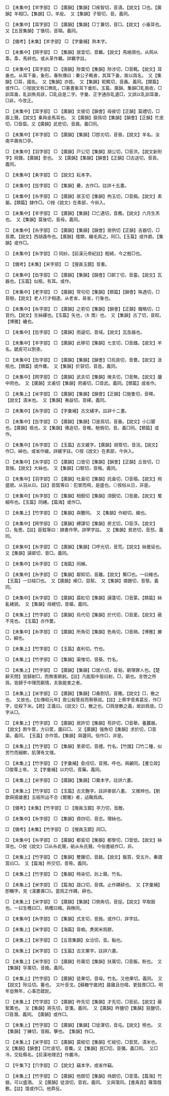 <!-- { "loadSidebar": true } -->
□	【未集中】【羊字部】	□	【廣韻】【集韻】□疾智切，音漬。【說文】□也。【廣韻】羊相□。【集韻】□，羊疫。　又【集韻】子智切，音。義同。

□	【未集中】【耳字部】	□	【廣韻】【集韻】□丁兼切，音□。【說文】小垂耳也。　又【五音集韻】丁愜切，音聑。義同。

□	【備考】【未集】【羊字部】	□	【字彙補】熟本字。

□	【未集中】【网字部】	□	【集韻】居宜切，音羈。【說文】馬絡頭也。从网从馽。馽，馬絆也。或从革作羈。詳羈字註。

□	【未集中】【耳字部】	□	【唐韻】陟葉切【集韻】陟涉切，□音輒。【說文】耳垂也。从耳下垂，象形。春秋傳曰：秦公子輒者，其耳下垂，故以爲名。　又【集韻】□耳，國名。　又【集韻】亦姓。　又【集韻】昵輒切，音聶。義同。【類篇】或作□。◎按說文有□無耴，□篆書象耳下垂形。玉篇、廣韻、集韻□耴兩收，□訓耳垂，耴訓魚鳥狀，□耴自是二字。字彙、正字通存耴遺□，又誤以耴訓耳垂，□非。今改正。

□	【未集中】【耳字部】	□	【廣韻】文彼切【韻會】母彼切【正韻】莫禮切，□靡上聲。【說文】乗與金馬耳也。　又【廣韻】靡爲切【集韻】【韻會】【正韻】忙皮切，□音糜。又【廣韻】武悲切，音眉。義□同。

□	【未集中】【羊字部】	□	【廣韻】【集韻】□卽刃切，音晉。【說文】羊名。汝南平輿有□亭。

□	【未集中】【羽字部】	□	【廣韻】戸公切【集韻】胡公切，□音洪。【說文新附字】飛聲。【廣韻】至也。　又【廣韻】【集韻】【韻會】【正韻】□古送切，音貢。義同。

□	【未集中】【耒字部】	□	【說文】耘本字。

□	【未集中】【缶字部】	□	【集韻】罍，古作□。註詳十五畫。

□	【未集中】【糸字部】	□	【廣韻】居玉切【集韻】拘玉切，□音挶。【說文】素屬。【類篇】隷作□。○按《說文》在素部，今倂入。

□	【未集中】【羊字部】	□	【廣韻】【集韻】□亡遇切，音務。【說文】六月生羔也。　又【集韻】莫後切，音母。義同。

□	【未集中】【糸字部】	□	【廣韻】【集韻】【韻會】居例切【正韻】吉器切，□音瀱。【說文】西胡毳布也。【廣韻】氊類，織毛爲之。同□。【玉篇】或作罽。【集韻】或作□。

□	【未集中】【糸字部】	□	同紗。【前漢元帝紀註】輕綺，今之輕□也。

□	【備考】【未集】【米字部】	□	【搜眞玉鏡】音重。

□	【未集中】【缶字部】	□	【廣韻】【集韻】【韻會】□郞丁切，音靈。【說文】瓦器也。【玉篇】似瓶，有耳。或作。

□	【未集中】【老字部】	□	【廣韻】常句切【集韻】【類篇】【韻會】殊遇切，□音樹。【說文】老人行才相逮。从老省，易省，行象也。

□	【未集中】【糸字部】	□	【廣韻】之若切【集韻】【韻會】【正韻】職略切，□音灼。【說文】生絲縷也。【玉篇】矢也，〈糹啇〉也。　又【集韻】古了切，音皎。【博雅】纏也。

□	【未集中】【缶字部】	□	【廣韻】雨逼切，音域。【說文】瓦缶器也。

□	【未集中】【羊字部】	□	【廣韻】此移切【集韻】七支切，□音雌。【說文】羊名。蹏皮可以割桼。

□	【未集中】【缶字部】	□	【廣韻】【集韻】【韻會】□烏貢切，音甕。【說文】汲瓶也。【類篇】或作罋。　又【集韻】於容切，音邕。義同。

□	【未集中】【网字部】	□	【廣韻】武夫切【集韻】微夫切，□音無。【說文】牖中罔也。　又【廣韻】文甫切【集韻】罔甫切，□音武。義同。【類篇】或省作。

□	【未集上】【米字部】	□	【廣韻】【集韻】【韻會】【正韻】□施隻切，音釋。【說文】漬米也。　又【集韻】夷益切，音繹。義同。

□	【未集中】【糸字部】	□	【字彙補】古文繘字。註詳十二畫。

□	【未集中】【缶字部】	□	【廣韻】【集韻】□是爲切，音垂。【說文】小口罌也。【廣韻】瓶也。又【集韻】傳追切，音椎。馳僞切，音。義□同。【類篇】或作。

□	【未集中】【糸字部】	□	【玉篇】古文緩字。【廣韻】胡管切，音浣。【說文】作□，綽也。或省作緩。詳緩字註。○按《說文》在素部，今倂入。

□	【未集中】【糸字部】	□	【廣韻】口皆切【集韻】【韻會】【正韻】丘皆切，□音揩。【說文】大絲也。　又【集韻】口駭切，音楷。義同。

□	【未集中】【羽字部】	□	【廣韻】吐盍切【集韻】託盍切，□音榻。【說文】飛盛貌。从羽从曰。【註】臣鉉等曰：犯冒而飛，是盛也。◎按俗从日，非是。

□	【未集中】【糸字部】	□	【集韻】相銳切【集韻】須銳切，□音歲。【說文】蜀細布也。【玉篇】同繐。【篇海】或作□。

□	【未集上】【竹字部】	□	【集韻】與簪同。　又【集韻】作紺切。綴也。

□	【未集中】【网字部】	□	【廣韻】縛謀切【集韻】房尤切，□音浮。【說文】□，兔罟。【註】臣鉉等曰：隷書作罘。詳罘字註。　又【集韻】貧悲切，音邳。義同。

□	【未集中】【糸字部】	□	【廣韻】【集韻】□呼光切，音荒。【說文】絲曼延也。　又【集韻】謨郞切，音□。義同。

□	【未集中】【糸字部】	□	【海篇】同緱。

□	【未集中】【糸字部】	□	【集韻】鄰知切，音離。【說文】繫□也。一曰維也。【玉篇】一曰絓□也。　又【廣韻】縴□，惡絮。　又【集韻】憐題切，音黎。義同。

□	【未集中】【糸字部】	□	【廣韻】莫紅切【集韻】謨蓬切，□音蒙。【類篇】絲亂緒貌。　又【集韻】母總切，音蠓。義同。

□	【未集上】【竹字部】	□	【廣韻】烏代切【集韻】於代切，□音愛。【說文】蔽不見也。　【玉篇】亦作薆。

□	【未集中】【糸字部】	□	【廣韻】所角切【集韻】色角切，□音朔。【博雅】縢□，緘也。

□	【未集上】【竹字部】	□	【玉篇】直利切。竹也。

□	【未集上】【竹字部】	□	【集韻】渠惟切，音葵。竹名。

□	【未集上】【竹字部】	□	【廣韻】【集韻】□居六切，音匊。窮理罪人也。【楚辭天問】皆歸射□，而無害厥躬。【註】凡能取中皆曰射。□，窮也。言啓之所爲，皆歸于中理而窮情，夫孰能害之者。

□	【未集上】【米字部】	□	【廣韻】【集韻】□桑割切，音撒。【說文】□，散之也。　又放也。【左傳昭元年】周公殺管叔而蔡蔡叔。【註】上蔡字音素葛反，作□字，從殺下米。【疏】正義曰。《說文》□，散之也。□爲放散之義，故訓爲放。□字从□。

□	【未集上】【竹字部】	□	【廣韻】居許切【集韻】苟許切，□音舉。養蠶器。【說文】飮牛筐，方曰筐，圜曰□。　又【廣韻】强魚切【集韻】求於切，□音渠。義同。　【玉篇】亦作筥。【集韻】與籧同。俗作□，非是。

□	【未集上】【竹字部】	□	【集韻】里弟切，音禮。竹名。【竹譜】□竹二種，似苦竹而細軟，肌薄有文理。

□	【未集上】【竹字部】	□	【字彙補】兪戍切，音預。呼也。與龥同。【書立政】□俊尊上帝。　又【字彙補】以灼切，音藥。義同。

□	【未集上】【米字部】	□	【廣韻】【集韻】□粟本字。註詳六畫。

□	【未集上】【竹字部】	□	【玉篇】古文麴字。註詳麥部八畫。　又推辨也。【劉歆與揚雄書】五經所詁不合《爾雅》者，詁鞠爲病。

□	【備考】【未集】【竹字部】	□	【搜眞玉鏡】亭力切，音敵。

□	【未集中】【糸字部】	□	【集韻】資四切，音恣。理絲也。

□	【備考】【未集】【竹字部】	□	【搜眞玉鏡】同□。

□	【未集中】【糸字部】	□	【廣韻】都奚切【集韻】都黎切，□音低。【說文】絲滓也。○按《說文》□从糸氐聲，紙从糸氏聲。今俗書紙作□，非。

□	【未集上】【竹字部】	□	【集韻】雙雛切，音毹。【說文】飯筥，受五升。秦謂筥曰□。　又【篇海】所交切，音筲。義同。

□	【未集上】【竹字部】	□	【集韻】時染切，剡上聲。竹名。

□	【未集上】【米字部】	□	【篇海】語口切，音偶。止作耦耕也。　又【字彙補】卽糲字。見《漢婁壽□》。當爲正作耦，耕也。

□	【未集上】【米字部】	□	【廣韻】【集韻】□側角切，音捉。【說文】早取穀也。一曰生穫曰□，熟穫曰稰。與穛同。

□	【未集中】【糸字部】	□	【集韻】式支切，音施。或作□，詳字註。

□	【未集上】【米字部】	□	【海篇】音痴。煑粥米爲膠。

□	【未集上】【米字部】	□	【五音集韻】女洽切，音。黏也。

□	【未集上】【米字部】	□	【玉篇】古文粟字。註詳六畫。

□	【未集上】【米字部】	□	【廣韻】符萬切【集韻】扶萬切，□音飯。粉也。　又【集韻】孚萬切，音娩。義同。

□	【未集上】【竹字部】	□	【廣韻】徒果切，音垜。竹名。又他果切。義同。　又【說文】陟瓜切。箠也。　又叶音戈。【蘇轍守歲詩】晨雞且勿唱，更鼓畏□□。明年豈無年，心事恐蹉跎。

□	【未集上】【竹字部】	□	【廣韻】昨先切【集韻】才先切，□音前。【說文】蔽絮簀也。　又【集韻】將先切，音箋。義同。　又【廣韻】昨鹽切【集韻】慈鹽切，□音潛。義同。　【廣韻】或作□。

□	【未集上】【竹字部】	□	【廣韻】【集韻】□徒渾切，音屯。【說文】榜也。　又【集韻】丁練切，音殿。擊也。　【集韻】作□。

□	【未集上】【米字部】	□	【廣韻】莫經切【集韻】忙經切，□音冥。漬米也。　又【集韻】【韻會】□忙皮切，音麋。又【集韻】民□切，音彌。義□同。　又□冷，交趾縣名。【前漢地理志】作麊冷。

□	【午集下】【穴字部】	□	【說文】竊本字。或省作竊。

□	【未集上】【竹字部】	□	【廣韻】他朗切【集韻】待朗切，□音蕩。【篇海】竹器，可以盛酒。　又【廣韻】徒浪切，音宕。義同。　又與簜同。【書禹貢】篠簜旣敷。【註】簜或作□。他莽反。

